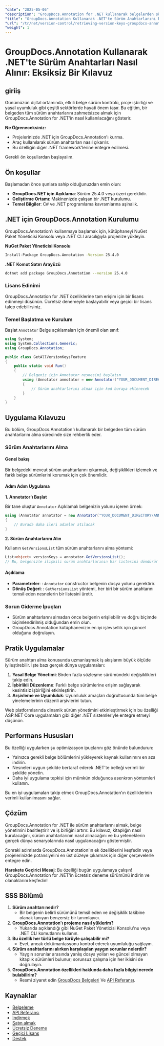 ```yaml
---
"date": "2025-05-06"
"description": "GroupDocs.Annotation for .NET kullanarak belgelerden sürüm anahtarlarını etkili bir şekilde nasıl alacağınızı öğrenin. Bu adım adım kılavuzla belge yönetimini ve iş birliğini geliştirin."
"title": "GroupDocs.Annotation Kullanarak .NET'te Sürüm Anahtarlarını Nasıl Alırsınız? Eksiksiz Bir Kılavuz"
"url": "/tr/net/version-control/retrieving-version-keys-groupdocs-annotation-dotnet/"
"weight": 1
---
```


# GroupDocs.Annotation Kullanarak .NET'te Sürüm Anahtarları Nasıl Alınır: Eksiksiz Bir Kılavuz

## giriiş

Günümüzün dijital ortamında, etkili belge sürüm kontrolü, proje işbirliği ve yasal uyumluluk gibi çeşitli sektörlerde hayati önem taşır. Bu eğitim, bir belgeden tüm sürüm anahtarlarını zahmetsizce almak için GroupDocs.Annotation for .NET'in nasıl kullanılacağını gösterir.

**Ne Öğreneceksiniz:**
- Projelerinizde .NET için GroupDocs.Annotation'ı kurma.
- Araç kullanılarak sürüm anahtarları nasıl çıkarılır.
- Bu özelliğin diğer .NET framework'lerine entegre edilmesi.

Gerekli ön koşullardan başlayalım.

## Ön koşullar

Başlamadan önce şunlara sahip olduğunuzdan emin olun:
- **GroupDocs.NET için Açıklama**: Sürüm 25.4.0 veya üzeri gereklidir.
- **Geliştirme Ortamı**: Makinenizde çalışan bir .NET kurulumu.
- **Temel Bilgiler**: C# ve .NET programlama kavramlarına aşinalık.

## .NET için GroupDocs.Annotation Kurulumu

GroupDocs.Annotation'ı kullanmaya başlamak için, kütüphaneyi NuGet Paket Yöneticisi Konsolu veya .NET CLI aracılığıyla projenize yükleyin.

**NuGet Paket Yöneticisi Konsolu**
```bash
Install-Package GroupDocs.Annotation -Version 25.4.0
```

**.NET Komut Satırı Arayüzü**
```bash
dotnet add package GroupDocs.Annotation --version 25.4.0
```

### Lisans Edinimi

GroupDocs.Annotation for .NET özelliklerine tam erişim için bir lisans edinmeyi düşünün. Ücretsiz denemeyle başlayabilir veya geçici bir lisans talep edebilirsiniz.

### Temel Başlatma ve Kurulum

Başlat `Annotator` Belge açıklamaları için önemli olan sınıf:

```csharp
using System;
using System.Collections.Generic;
using GroupDocs.Annotation;

public class GetAllVersionKeysFeature
{
    public static void Run()
    {
        // Belgeniz için Annotator nesnesini başlatın
        using (Annotator annotator = new Annotator("YOUR_DOCUMENT_DIRECTORY\ANNOTATED_WITH_VERSIONS"))
        {
            // Sürüm anahtarlarını almak için kod buraya eklenecek
        }
    }
}
```

## Uygulama Kılavuzu

Bu bölüm, GroupDocs.Annotation'ı kullanarak bir belgeden tüm sürüm anahtarlarını alma sürecinde size rehberlik eder.

### Sürüm Anahtarlarını Alma

#### Genel bakış

Bir belgedeki mevcut sürüm anahtarlarını çıkarmak, değişiklikleri izlemek ve farklı belge sürümlerini korumak için çok önemlidir.

#### Adım Adım Uygulama

**1. Annotator'ı Başlat**

Bir tane oluştur `Annotator` Açıklamalı belgenizin yolunu içeren örnek:

```csharp
using (Annotator annotator = new Annotator("YOUR_DOCUMENT_DIRECTORY\ANNOTATED_WITH_VERSIONS"))
{
    // Burada daha ileri adımlar atılacak
}
```

**2. Sürüm Anahtarlarını Alın**

Kullanın `GetVersionsList` tüm sürüm anahtarlarını alma yöntemi:

```csharp
List<object> versionKeys = annotator.GetVersionsList();
// Bu, belgenizle ilişkili sürüm anahtarlarının bir listesini döndürür
```

#### Açıklama
- **Parametreler**: : `Annotator` constructor belgenin dosya yolunu gerektirir.
- **Dönüş Değeri**: : `GetVersionsList` yöntemi, her biri bir sürüm anahtarını temsil eden nesnelerin bir listesini üretir.

### Sorun Giderme İpuçları

- Sürüm anahtarlarını almadan önce belgenin erişilebilir ve doğru biçimde biçimlendirilmiş olduğundan emin olun.
- GroupDocs.Annotation kütüphanenizin en iyi işlevsellik için güncel olduğunu doğrulayın.

## Pratik Uygulamalar

Sürüm anahtarı alma konusunda uzmanlaşmak iş akışlarını büyük ölçüde iyileştirebilir. İşte bazı gerçek dünya uygulamaları:

1. **Yasal Belge Yönetimi**: Birden fazla sözleşme sürümündeki değişiklikleri takip edin.
2. **İşbirlikli Düzenleme**: Farklı belge sürümlerine erişim sağlayarak kesintisiz işbirliğini etkinleştirin.
3. **Arşivleme ve Uyumluluk**: Uyumluluk amaçları doğrultusunda tüm belge yinelemelerinin düzenli arşivlerini tutun.

Web platformlarında dinamik sürüm yönetimini etkinleştirmek için bu özelliği ASP.NET Core uygulamaları gibi diğer .NET sistemleriyle entegre etmeyi düşünün.

## Performans Hususları

Bu özelliği uygularken şu optimizasyon ipuçlarını göz önünde bulundurun:

- Yalnızca gerekli belge bölümlerini yükleyerek kaynak kullanımını en aza indirin.
- Nesneleri uygun şekilde bertaraf ederek .NET'te belleği verimli bir şekilde yönetin.
- Daha iyi uygulama tepkisi için mümkün olduğunca asenkron yöntemleri kullanın.

Bu en iyi uygulamaları takip etmek GroupDocs.Annotation'ın özelliklerinin verimli kullanılmasını sağlar.

## Çözüm

GroupDocs.Annotation for .NET ile sürüm anahtarlarını almak, belge yönetimini basitleştirir ve iş birliğini artırır. Bu kılavuz, kitaplığın nasıl kurulacağını, sürüm anahtarlarının nasıl alınacağını ve bu yeteneklerin gerçek dünya senaryolarında nasıl uygulanacağını göstermiştir.

Sonraki adımlarda GroupDocs.Annotation'ın ek özelliklerini keşfedin veya projelerinizde potansiyelini en üst düzeye çıkarmak için diğer çerçevelerle entegre edin.

**Harekete Geçirici Mesaj**: Bu özelliği bugün uygulamaya çalışın! GroupDocs.Annotation for .NET'in ücretsiz deneme sürümünü indirin ve olanaklarını keşfedin!

## SSS Bölümü

1. **Sürüm anahtarı nedir?**
   - Bir belgenin belirli sürümünü temsil eden ve değişiklik takibine olanak tanıyan benzersiz bir tanımlayıcı.
2. **GroupDocs.Annotation'ı projeme nasıl yüklerim?**
   - Yukarıda açıklandığı gibi NuGet Paket Yöneticisi Konsolu'nu veya .NET CLI komutlarını kullanın.
3. **Bu özellik her türlü belge türüyle çalışabilir mi?**
   - Evet, ancak dokümantasyonu kontrol ederek uyumluluğu sağlayın.
4. **Sürüm anahtarlarını alırken karşılaşılan yaygın sorunlar nelerdir?**
   - Yaygın sorunlar arasında yanlış dosya yolları ve güncel olmayan kitaplık sürümleri bulunur; sorunsuz çalışma için her ikisini de doğrulayın.
5. **GroupDocs.Annotation özellikleri hakkında daha fazla bilgiyi nerede bulabilirim?**
   - Resmi ziyaret edin [GroupDocs Belgeleri](https://docs.groupdocs.com/annotation/net/) Ve [API Referansı](https://reference.groupdocs.com/annotation/net/).

## Kaynaklar
- [Belgeleme](https://docs.groupdocs.com/annotation/net/)
- [API Referansı](https://reference.groupdocs.com/annotation/net/)
- [İndirmek](https://releases.groupdocs.com/annotation/net/)
- [Satın almak](https://purchase.groupdocs.com/buy)
- [Ücretsiz Deneme](https://releases.groupdocs.com/annotation/net/)
- [Geçici Lisans](https://purchase.groupdocs.com/temporary-license/)
- [Destek](https://forum.groupdocs.com/c/annotation/)
